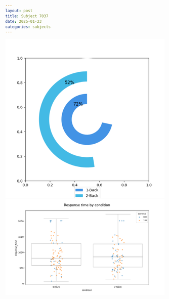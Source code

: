 ```yaml
---
layout: post
title: Subject 7037
date: 2025-01-23
categories: subjects
---
```


![](data/7037/run-6/7037_accuracy_by_condition.png)
![](data/7037/run-6/7037_response_time_by_condition.png)
